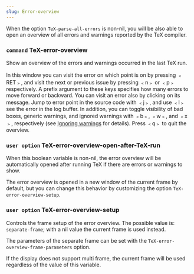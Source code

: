 ```yaml
---
slug: Error-overview
---
```


When the option `TeX-parse-all-errors` is non-nil, you will be also able to open an overview of all errors and warnings reported by the TeX compiler.

### <span className="tag command">`command`</span> **TeX-error-overview**

Show an overview of the errors and warnings occurred in the last TeX run.

In this window you can visit the error on which point is on by pressing ﹤RET﹥, and visit the next or previous issue by pressing ﹤n﹥ or ﹤p﹥ respectively. A prefix argument to these keys specifies how many errors to move forward or backward. You can visit an error also by clicking on its message. Jump to error point in the source code with ﹤j﹥, and use ﹤l﹥ see the error in the log buffer. In addition, you can toggle visibility of bad boxes, generic warnings, and ignored warnings with ﹤b﹥, ﹤w﹥, and ﹤x﹥, respectively (see [Ignoring warnings](Ignoring-warnings) for details). Press ﹤q﹥ to quit the overview.

### <span className="tag useroption">`user option`</span> **TeX-error-overview-open-after-TeX-run**

When this boolean variable is non-nil, the error overview will be automatically opened after running TeX if there are errors or warnings to show.

The error overview is opened in a new window of the current frame by default, but you can change this behavior by customizing the option `TeX-error-overview-setup`.

### <span className="tag useroption">`user option`</span> **TeX-error-overview-setup**

Controls the frame setup of the error overview. The possible value is: `separate-frame`; with a nil value the current frame is used instead.

The parameters of the separate frame can be set with the `TeX-error-overview-frame-parameters` option.

If the display does not support multi frame, the current frame will be used regardless of the value of this variable.
